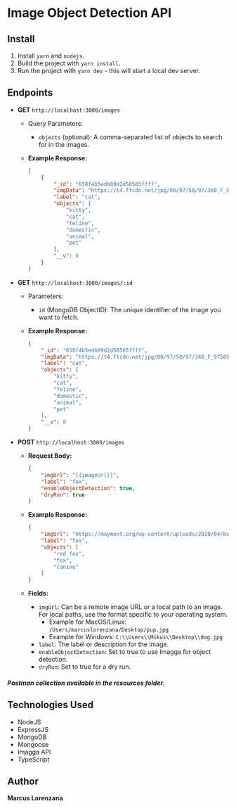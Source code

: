 # Image Object Detection API

## Install
1. Install `yarn` and `nodejs`.
2. Build the project with `yarn install`.
3. Run the project with `yarn dev` - this will start a local dev server.

## Endpoints
* **GET** `http://localhost:3000/images`
  - Query Parameters:
    - `objects` (optional): A comma-separated list of objects to search for in the images.

  - **Example Response:**
    ```json
    [
        {
            "_id": "658f4b5edb89d2d58565ffff",
            "imgData": "https://t4.ftcdn.net/jpg/00/97/58/97/360_F_97589769_t45CqXyzjz0KXwoBZT9PRaWGHRk5hQqQ.jpg",
            "label": "cat",
            "objects": [
                "kitty",
                "cat",
                "feline",
                "domestic",
                "animal",
                "pet"
            ],
            "__v": 0
        }
    ]
    ```

* **GET** `http://localhost:3000/images/:id`
  - Parameters:
    - `id` (MongoDB ObjectID): The unique identifier of the image you want to fetch.

  - **Example Response:**
    ```json
    {
        "_id": "658f4b5edb89d2d58565ffff",
        "imgData": "https://t4.ftcdn.net/jpg/00/97/58/97/360_F_97589769_t45CqXyzjz0KXwoBZT9PRaWGHRk5hQqQ.jpg",
        "label": "cat",
        "objects": [
            "kitty",
            "cat",
            "feline",
            "domestic",
            "animal",
            "pet"
        ],
        "__v": 0
    }
    ```
* **POST** `http://localhost:3000/images`
  - **Request Body:**
    ```json
    {
        "imgUrl": "{{imageUrl}}",
        "label": "fox",
        "enableObjectDetection": true,
        "dryRun": true
    }
    ```

  - **Example Response:**
    ```json
    {
        "imgUrl": "https://maymont.org/wp-content/uploads/2020/04/banner-red-fox.jpg",
        "label": "fox",
        "objects": [
            "red fox",
            "fox",
            "canine"
        ]
    }
    ```

  - **Fields:**
    - `imgUrl`: Can be a remote image URL or a local path to an image. For local paths, use the format specific to your operating system. 
      - Example for MacOS/Linux: `/Users/marcuslorenzana/Desktop/pup.jpg`
      - Example for Windows: `C:\\Users\\Mikus\\Desktop\\dog.jpg`
    - `label`: The label or description for the image.
    - `enableObjectDetection`: Set to true to use Imagga for object detection.
    - `dryRun`: Set to true for a dry run.

##### Postman collection available in the resources folder.


## Technologies Used
* NodeJS
* ExpressJS
* MongoDB
* Mongoose
* Imagga API
* TypeScript

## Author

**Marcus Lorenzana**
